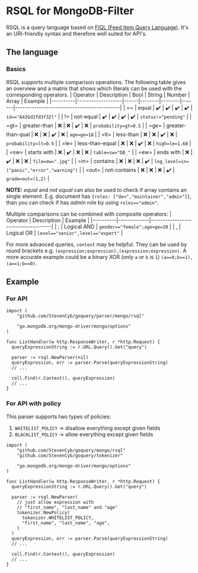 # RSQL for MongoDB-Filter
RSQL is a query language based on [FIQL (Feed Item Query Language)](https://datatracker.ietf.org/doc/html/draft-nottingham-atompub-fiql-00).
It's an URI-friendly syntax and therefore well suited for API's. 

## The language
### Basics
RSQL supports multiple comparison operations.
The following table gives an overview and a matrix that shows which literals can be used with the corresponding operators.
| Operator | Description       | Bool | String | Number | Array | Example                                    |
|----------|-------------------|------|--------|--------|-------|--------------------------------------------|
| ==       | equal             | ✔️   | ✔️    | ✔️     | ✔️   | `id=="A43Gd2fd3f32l"`                      |
| !=       | not-equal         | ✔️   | ✔️    | ✔️     | ✔️   | `status!="pending"`                        |
| =gt=     | greater-than      | ❌   | ❌    | ✔️     | ❌   | `probability=gt=0.5`                       |
| =ge=     | greater-than-qual | ❌   | ❌    | ✔️     | ❌   | `age=ge=18`                                |
| =lt=     | less-than         | ❌   | ❌    | ✔️     | ❌   | `probability=lt=0.5`                       |
| =le=     | less-than-equal   | ❌   | ❌    | ✔️     | ❌   | `high=le=1.60`                             |
| =sw=     | starts with       | ❌   | ✔️    | ❌     | ❌   | `table=sw="DB_"`                           |
| =ew=     | ends with         | ❌   | ✔️    | ❌     | ❌   | `file=ew=".jpg"`                           |
| =in=     | contains          | ❌   | ❌    | ❌     | ✔️   | `log_level=in=("panic","error","warning")` |
| =out=    | not-contains      | ❌   | ❌    | ❌     | ✔️   | `grade=out=(1,2)`                          |

**NOTE:** *equal* and *not equal* can also be used to check if array contains an single element.
E.g. document has `{roles: ["dev","maintainer","admin"]}`, than you can check if has *admin* role by using `roles=="admin"`.

Multiple comparisons can be combined with composite operators:
| Operator | Description | Example                            |
|----------|-------------|------------------------------------|
| ;        | Logical AND | `gender=="female";age=ge=30`       |
| ,        | Logical OR  | `level=="senior",level=="expert"`  |

For more advanced queries, `context` may be helpful.
They can be used by round brackets e.g. `(expression;expression),(expression;expression)`.
A more accurate example could be a binary XOR (only `a` or `b` is `1`) `(a==0;b==1),(a==1;b==0)`.

## Example
### For API
```golang
import (
	"github.com/StevenCyb/goquery/parser/mongo/rsql"

	"go.mongodb.org/mongo-driver/mongo/options"
)

func ListHandler(w http.ResponseWriter, r *http.Request) {
  queryExpressionString := r.URL.Query().Get("query")

  parser := rsql.NewParser(nil)
  queryExpression, err := parser.Parse(queryExpressionString)
  // ...

  coll.Find(r.Context(), queryExpression)
  // ...
}
```

### For API with policy
This parser supports two types of policies:
1) `WHITELIST_POLICY` -> disallow everything except given fields
2) `BLACKLIST_POLICY` -> allow everything except given fields
```golang
import (
	"github.com/StevenCyb/goquery/mongo/rsql"
	"github.com/StevenCyb/goquery/tokenizer"

	"go.mongodb.org/mongo-driver/mongo/options"
)

func ListHandler(w http.ResponseWriter, r *http.Request) {
  queryExpressionString := r.URL.Query().Get("query")

  parser := rsql.NewParser(
    // just allow expression with 
    // "first_name", "last_name" and "age"
    tokenizer.NewPolicy(
      tokenizer.WHITELIST_POLICY,
      "first_name", "last_name", "age",
    )
  )
  queryExpression, err := parser.Parse(queryExpressionString)
  // ...

  coll.Find(r.Context(), queryExpression)
  // ...
}
```
